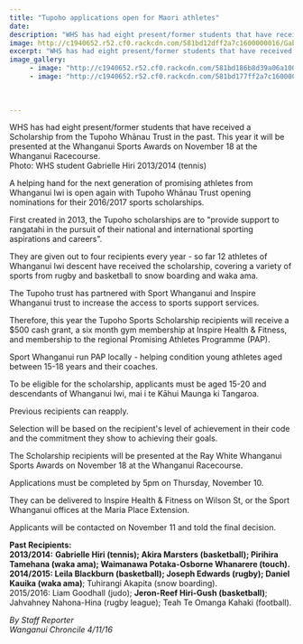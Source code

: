 ```yaml
---
title: "Tupoho applications open for Maori athletes"
date: 
description: "WHS has had eight present/former students that have received a Scholarship from the Tupoho Whānau Trust in the past. This year it will be presented at the Whanganui Sports Awards on Nov 18 at the..."
image: http://c1940652.r52.cf0.rackcdn.com/581bd12dff2a7c1600000016/Gabrielle-Hiri-2013-recipient.jpg
excerpt: "WHS has had eight present/former students that have received a Scholarship from the Tupoho Whānau Trust in the past. This year it will be presented at the Whanganui Sports Awards on Nov 18 at the Whanganui Racecourse."
image_gallery:
     - image: "http://c1940652.r52.cf0.rackcdn.com/581bd186b8d39a06a100001a/Daniel-Kauika-2014-recipient.jpg"
     - image: "http://c1940652.r52.cf0.rackcdn.com/581bd177ff2a7c1600000018/Jeron-Reef-Hiri-Gush-2015-recipient.jpg"
    
    
    
---
```


<p>WHS has had eight present/former students that have received a Scholarship from the Tupoho Whānau Trust in the past. This year it will be presented at the Whanganui Sports Awards on November 18 at the Whanganui Racecourse.<br />Photo: WHS student Gabrielle Hiri 2013/2014 (tennis)</p>
<p>A helping hand for the next generation of promising athletes from Whanganui Iwi is open again with Tupoho Whānau Trust opening nominations for their 2016/2017 sports scholarships.</p>
<p>First created in 2013, the Tupoho scholarships are to "provide support to rangatahi in the pursuit of their national and international sporting aspirations and careers".</p>
<p>They are given out to four recipients every year - so far 12 athletes of Whanganui Iwi descent have received the scholarship, covering a variety of sports from rugby and basketball to snow boarding and waka ama.</p>
<p>The Tupoho trust has partnered with Sport Whanganui and Inspire Whanganui trust to increase the access to sports support services.</p>
<p>Therefore, this year the Tupoho Sports Scholarship recipients will receive a $500 cash grant, a six month gym membership at Inspire Health &amp; Fitness, and membership to the regional Promising Athletes Programme (PAP).</p>
<p>Sport Whanganui run PAP locally - helping condition young athletes aged between 15-18 years and their coaches.</p>
<p>To be eligible for the scholarship, applicants must be aged 15-20 and descendants of Whanganui Iwi, mai i te Kāhui Maunga ki Tangaroa.</p>
<p>Previous recipients can reapply.</p>
<p>Selection will be based on the recipient's level of achievement in their code and the commitment they show to achieving their goals.</p>
<p>The Scholarship recipients will be presented at the Ray White Whanganui Sports Awards on November 18 at the Whanganui Racecourse.</p>
<p>Applications must be completed by 5pm on Thursday, November 10.</p>
<p>They can be delivered to Inspire Health &amp; Fitness on Wilson St, or the Sport Whanganui offices at the Maria Place Extension.</p>
<p>Applicants will be contacted on November 11 and told the final decision.</p>
<p><strong>Past Recipients:</strong><br /><strong>2013/2014:</strong> <strong>Gabrielle Hiri (tennis); Akira Marsters (basketball); Pirihira Tamehana (waka ama); Waimanawa Potaka-Osborne Whanarere (touch).</strong><br /><strong>2014/2015: Leila Blackburn (basketball); Joseph Edwards (rugby); Daniel Kauika (waka ama)</strong>; Tuhirangi Akapita (snow boarding).<br />2015/2016: Liam Goodhall (judo); <strong>Jeron-Reef Hiri-Gush (basketball)</strong>; Jahvahney Nahona-Hina (rugby league); Teah Te Omanga Kahaki (football).</p>
<p><em>By Staff Reporter<br />Wanganui Chroncile 4/11/16</em></p>

